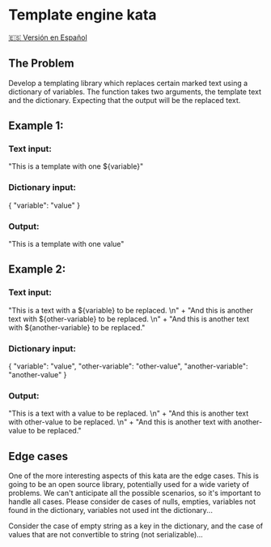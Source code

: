 # Template engine kata

[🇪🇸 Versión en Español](README.es.md)

## The Problem
Develop a templating library which replaces certain marked text using a dictionary of variables. The function takes two arguments, the template text and the dictionary. Expecting that the output will be the replaced text.

## Example 1:
### Text input:

"This is a template with one ${variable}"
### Dictionary input:

{ "variable": "value" }
### Output:

"This is a template with one value"

## Example 2:
### Text input:

"This is a text with a ${variable} to be replaced. \n" +
"And this is another text with ${other-variable} to be replaced. \n" +
"And this is another text with ${another-variable} to be replaced."
### Dictionary input:

{
  "variable": "value",
  "other-variable": "other-value",
  "another-variable": "another-value"
}
### Output:

"This is a text with a value to be replaced. \n" +
"And this is another text with other-value to be replaced. \n" +
"And this is another text with another-value to be replaced."

## Edge cases
One of the more interesting aspects of this kata are the edge cases. This is going to be an open source library, potentially used for a wide variety of problems. We can't anticipate all the possible scenarios, so it's important to handle all cases. Please consider de cases of nulls, empties, variables not found in the dictionary, variables not used int the dictionary...

Consider the case of empty string as a key in the dictionary, and the case of values that are not convertible to string (not serializable)...